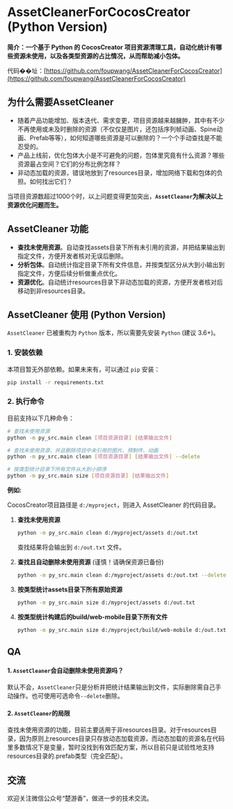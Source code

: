 # AssetCleanerForCocosCreator (Python Version)

**简介：一个基于 Python 的 CocosCreator 项目资源清理工具，自动化统计有哪些资源未使用，以及各类型资源的占比情况，从而帮助减小包体。**

代码��址：[https://github.com/foupwang/AssetCleanerForCocosCreator](https://github.com/foupwang/AssetCleanerForCocosCreator)

## 为什么需要AssetCleaner
- 随着产品功能增加、版本迭代、需求变更，项目资源越来越臃肿，其中有不少不再使用或未及时删除的资源（不仅仅是图片，还包括序列帧动画、Spine动画、Prefab等等），如何知道哪些资源是可以删除的？一个个手动查找是不能忍受的。
- 产品上线前，优化包体大小是不可避免的问题，包体里究竟有什么资源？哪些资源最占空间？它们的分布比例怎样？
- 非动态加载的资源，错误地放到了resources目录，增加网络下载和包体的负担。如何找出它们？

当项目资源数超过1000个时，以上问题变得更加突出，**`AssetCleaner`为解决以上资源优化问题而生。**

## AssetCleaner 功能
- **查找未使用资源**。自动查找assets目录下所有未引用的资源，并把结果输出到指定文件，方便开发者核对无误后删除。
- **分析包体**。自动统计指定目录下所有文件信息，并按类型区分从大到小输出到指定文件，方便后续分析做重点优化。
- **资源优化**。自动统计resources目录下非动态加载的资源，方便开发者核对后移动到非resources目录。

## AssetCleaner 使用 (Python Version)

`AssetCleaner` 已被重构为 `Python` 版本，所以需要先安装 `Python` (建议 3.6+)。

### 1. 安装依赖
本项目暂无外部依赖。如果未来有，可以通过 `pip` 安装：
```bash
pip install -r requirements.txt
```

### 2. 执行命令
目前支持以下几种命令：

```bash
# 查找未使用资源
python -m py_src.main clean [项目资源目录] [结果输出文件]

# 查找未使用资源，并且删除项目中未引用的图片、预制件、动画
python -m py_src.main clean [项目资源目录] [结果输出文件] --delete

# 按类型统计目录下所有文件从大到小排序
python -m py_src.main size [项目资源目录] [结果输出文件]
```

**例如:**

CocosCreator项目路径是 `d:/myproject`，则进入 AssetCleaner 的代码目录。

1.  **查找未使用资源**
    ```bash
    python -m py_src.main clean d:/myproject/assets d:/out.txt
    ```
    查找结果将会输出到 `d:/out.txt` 文件。

2.  **查找且自动删除未使用资源** (谨慎！请确保资源已备份)
    ```bash
    python -m py_src.main clean d:/myproject/assets d:/out.txt --delete
    ```

3.  **按类型统计assets目录下所有原始资源**
    ```bash
    python -m py_src.main size d:/myproject/assets d:/out.txt
    ```

4.  **按类型统计构建后的build/web-mobile目录下所有文件**
    ```bash
    python -m py_src.main size d:/myproject/build/web-mobile d:/out.txt
    ```

## QA
#### 1. `AssetCleaner`会自动删除未使用资源吗？
默认不会，`AssetCleaner`只是分析并把统计结果输出到文件，实际删除需自己手动操作。也可使用可选命令`--delete`删除。

#### 2. `AssetCleaner`的局限
查找未使用资源的功能，目前主要适用于非resources目录。对于resources目录，因为原则上resources目录只存放动态加载资源，而动态加载的资源名在代码里多数情况下是变量，暂时没找到有效匹配方案，所以目前只是试验性地支持resources目录的.prefab类型（完全匹配）。

## 交流
欢迎关注微信公众号“楚游香”，做进一步的技术交流。
